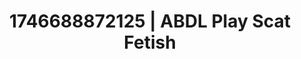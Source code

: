 ---
categories:
- Tasteful nudity
- Roleplay seduction
- Erotic adventure
- AI-generated
- Pillow talk
- ASMR
- Cosplay
- Hands in hair
image: /assets/images/1746688872125.jpg
layout: post
seo:
  description: Featured content with high-quality ABDL Play, Scat Fetish. HD images
    available.
  keywords: ABDL Play, Scat Fetish
  og_image: /assets/images/1746688872125.jpg
  schema_type: VisualArtwork
tags:
- ABDL Play
- Scat Fetish
- '#1746688872125'
title: 1746688872125 | ABDL Play Scat Fetish
---